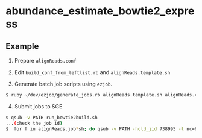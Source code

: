 abundance_estimate_bowtie2_express
======

## Example

1) Prepare `alignReads.conf`

2) Edit `build_conf_from_leftlist.rb` and `alignReads.template.sh`

3) Generate batch job scripts using `ezjob`.

```bash
$ ruby ~/dev/ezjob/generate_jobs.rb alignReads.template.sh alignReads.conf
```

4) Submit jobs to SGE
```bash
$ qsub -v PATH run_bowtie2build.sh
...(check the job id)
$  for f in alignReads.job*sh; do qsub -v PATH -hold_jid 738995 -l nc=8 $f; done
```

